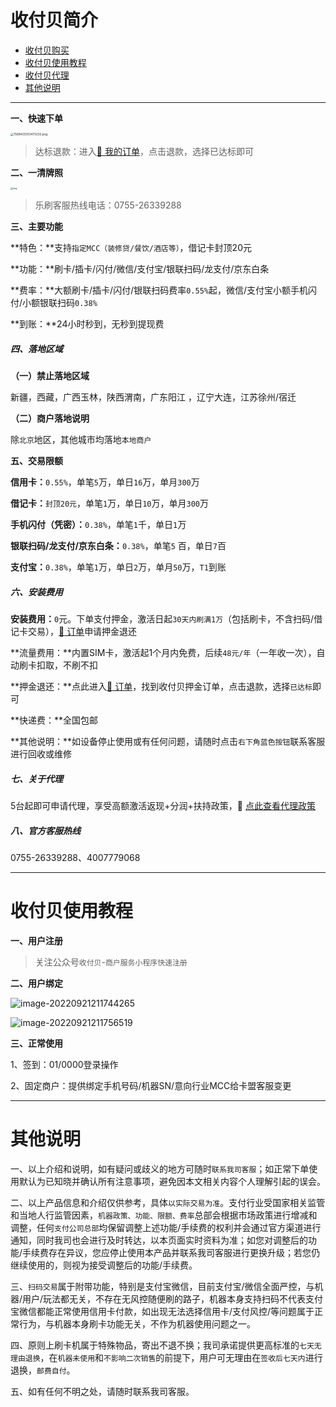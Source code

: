 # 收付贝简介

- [收付贝购买](#收付贝购买)
- [收付贝使用教程](#收付贝使用教程)
- [收付贝代理](agent/lssfb.md)
- [其他说明](#其他说明)

---

**一、快速下单**

[<img src="https://wiki.zjkmkj.com/media/202209211545540.png" alt="1569425353473233.png" style="zoom:33%;" />](https://kmshop.zjkmkj.com/pages/goods_details/index?id=38)

> 达标退款：进入[:link: 我的订单](http://kmshop.zjkmkj.com/pages/users/order_list/index)，点击退款，选择已达标即可

**二、一清牌照**

<img src="https://wiki.zjkmkj.com/media/202209212018192.jpg" alt="img" style="zoom: 25%;" />

> 乐刷客服热线电话：0755-26339288

**三、主要功能**

**特色：**支持`指定MCC（装修贷/餐饮/酒店等）`，借记卡封顶20元

**功能：**刷卡/插卡/闪付/微信/支付宝/银联扫码/龙支付/京东白条

**费率：**大额刷卡/插卡/闪付/银联扫码费率`0.55%`起，微信/支付宝小额手机闪付/小额银联扫码`0.38%`

**到账：**24小时秒到，无秒到提现费

##### 四、落地区域

**（一）禁止落地区域**

新疆，西藏，广西玉林，陕西渭南，广东阳江 ，辽宁大连，江苏徐州/宿迁

**（二）商户落地说明**

除`北京`地区，其他城市均落地`本地商户`

**五、交易限额**

**信用卡：**`0.55%`，单笔`5`万，单日`16`万，单月`300`万

**借记卡：**`封顶20元`，单笔`1`万，单日`10`万，单月`300`万

**手机闪付（凭密）：**`0.38%`，单笔`1`千，单日`1`万

**银联扫码/龙支付/京东白条：**`0.38%`，单笔`5` 百，单日`7`百

**支付宝：**`0.38%`，单笔`1`万，单日`2`万，单月`50`万，`T1`到账

##### 六、**安装费用**

**安装费用：**`0`元。下单支付押金，激活日起`30天内刷满1万`（包括刷卡，不含扫码/借记卡交易），[:link: 订单](http://kmshop.zjkmkj.com/pages/users/order_list/index)申请押金退还

**流量费用：**内置SIM卡，激活起1个月内免费，后续`48元/年`（一年收一次），自动刷卡扣取，不刷不扣

**押金退还：**点此进入[:link: 订单](http://kmshop.zjkmkj.com/pages/users/order_list/index)，找到收付贝押金订单，点击退款，选择`已达标`即可

**快递费：**全国包邮

**其他说明：**如设备停止使用或有任何问题，请随时点击`右下角蓝色按钮`联系客服进行回收或维修

##### 七、关于代理

5台起即可申请代理，享受高额激活返现+分润+扶持政策，:link: [点此查看代理政策](agent/lssfb.md)

##### 八、官方客服热线

0755-26339288、4007779068

---

#  收付贝使用教程

**一、用户注册**

> 关注公众号`收付贝`-`商户服务小程序快速注册`

**二、用户绑定**

![image-20220921211744265](https://wiki.zjkmkj.com/media/202209212117547.png)

![image-20220921211756519](https://wiki.zjkmkj.com/media/202209212117596.png)

**三、正常使用**

1、签到：01/0000登录操作

2、固定商户：提供绑定手机号码/机器SN/意向行业MCC给卡盟客服变更

  



---

# 其他说明

一、以上介绍和说明，如有疑问或歧义的地方可随时`联系我司客服`；如正常下单使用默认为已知晓并确认所有注意事项，避免因本文相关内容个人理解引起的误会。

二、以上产品信息和介绍仅供参考，具体`以实际交易为准`。支付行业受国家相关监管和当地人行监管因素，`机器政策、功能、限额、费率`总部会根据市场政策进行增减和调整，任何`支付公司总部`均保留调整上述功能/手续费的权利并会通过官方渠道进行通知，同时我司也会进行及时转达，以本页面实时资料为准；如您对调整后的功能/手续费存在异议，您应停止使用本产品并联系我司客服进行更换升级；若您仍继续使用的，则视为接受调整后的功能/手续费。

三、`扫码交易`属于附带功能，特别是支付宝微信，目前支付宝/微信全面严控，与机器/用户/玩法都无关，不存在无风控随便刷的路子，机器本身支持扫码不代表支付宝微信都能正常使用信用卡付款，如出现无法选择信用卡/支付风控/等问题属于正常行为，与机器本身刷卡功能无关，不作为机器使用问题之一。

四、原则上刷卡机属于特殊物品，寄出不退不换；我司承诺提供更高标准的`七天无理由退换`，在`机器未使用`和`不影响二次销售`的前提下，用户可无理由在`签收后七天内`进行退换，`邮费自付`。

五、如有任何不明之处，请随时联系我司客服。

